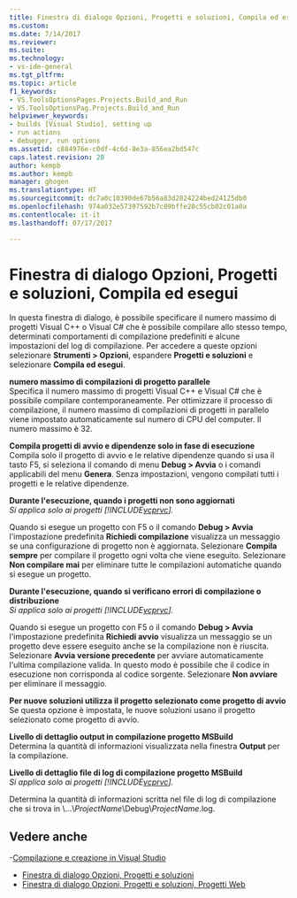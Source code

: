 ```yaml
---
title: Finestra di dialogo Opzioni, Progetti e soluzioni, Compila ed esegui | Microsoft Docs
ms.custom: 
ms.date: 7/14/2017
ms.reviewer: 
ms.suite: 
ms.technology:
- vs-ide-general
ms.tgt_pltfrm: 
ms.topic: article
f1_keywords:
- VS.ToolsOptionsPages.Projects.Build_and_Run
- VS.ToolsOptionsPag.Projects.Build_and_Run
helpviewer_keywords:
- builds [Visual Studio], setting up
- run actions
- debugger, run options
ms.assetid: c884976e-c0df-4c6d-8e3a-856ea2bd547c
caps.latest.revision: 20
author: kempb
ms.author: kempb
manager: ghogen
ms.translationtype: HT
ms.sourcegitcommit: dc7a0c10390de67b56a83d2824224bed24125db0
ms.openlocfilehash: 974a032e57397592b7c09bffe28c55cb02c01a0a
ms.contentlocale: it-it
ms.lasthandoff: 07/17/2017

---
```


# <a name="options-dialog-box--projects-and-solutions-build-and-run"></a>Finestra di dialogo Opzioni, Progetti e soluzioni, Compila ed esegui

In questa finestra di dialogo, è possibile specificare il numero massimo di progetti Visual C++ o Visual C# che è possibile compilare allo stesso tempo, determinati comportamenti di compilazione predefiniti e alcune impostazioni del log di compilazione. Per accedere a queste opzioni selezionare **Strumenti > Opzioni**, espandere **Progetti e soluzioni** e selezionare **Compila ed esegui**.
  
**numero massimo di compilazioni di progetto parallele**  
Specifica il numero massimo di progetti Visual C++ e Visual C# che è possibile compilare contemporaneamente. Per ottimizzare il processo di compilazione, il numero massimo di compilazioni di progetti in parallelo viene impostato automaticamente sul numero di CPU del computer. Il numero massimo è 32.  

**Compila progetti di avvio e dipendenze solo in fase di esecuzione**  
Compila solo il progetto di avvio e le relative dipendenze quando si usa il tasto F5, si seleziona il comando di menu **Debug > Avvia** o i comandi applicabili del menu **Genera**. Senza impostazioni, vengono compilati tutti i progetti e le relative dipendenze. 

**Durante l'esecuzione, quando i progetti non sono aggiornati**  
*Si applica solo ai progetti [!INCLUDE[vcprvc](../../code-quality/includes/vcprvc_md.md)].*

Quando si esegue un progetto con F5 o il comando **Debug > Avvia** l'impostazione predefinita **Richiedi compilazione** visualizza un messaggio se una configurazione di progetto non è aggiornata. Selezionare **Compila sempre** per compilare il progetto ogni volta che viene eseguito. Selezionare **Non compilare mai** per eliminare tutte le compilazioni automatiche quando si esegue un progetto.

**Durante l'esecuzione, quando si verificano errori di compilazione o distribuzione**  
*Si applica solo ai progetti [!INCLUDE[vcprvc](../../code-quality/includes/vcprvc_md.md)].*

Quando si esegue un progetto con F5 o il comando **Debug > Avvia** l'impostazione predefinita **Richiedi avvio** visualizza un messaggio se un progetto deve essere eseguito anche se la compilazione non è riuscita. Selezionare **Avvia versione precedente** per avviare automaticamente l'ultima compilazione valida. In questo modo è possibile che il codice in esecuzione non corrisponda al codice sorgente. Selezionare **Non avviare** per eliminare il messaggio.

**Per nuove soluzioni utilizza il progetto selezionato come progetto di avvio**  
Se questa opzione è impostata, le nuove soluzioni usano il progetto selezionato come progetto di avvio.  

**Livello di dettaglio output in compilazione progetto MSBuild**  
Determina la quantità di informazioni visualizzata nella finestra **Output** per la compilazione.  

**Livello di dettaglio file di log di compilazione progetto MSBuild**  
*Si applica solo ai progetti [!INCLUDE[vcprvc](../../code-quality/includes/vcprvc_md.md)].*

Determina la quantità di informazioni scritta nel file di log di compilazione che si trova in \\...\\*ProjectName*\Debug\\*ProjectName*.log.  

## <a name="see-also"></a>Vedere anche  
-[Compilazione e creazione in Visual Studio](../../ide/compiling-and-building-in-visual-studio.md)
- [Finestra di dialogo Opzioni, Progetti e soluzioni](../../ide/projects-and-solutions-options-dialog-box.md)
- [Finestra di dialogo Opzioni, Progetti e soluzioni, Progetti Web](../../ide/reference/options-dialog-box-projects-and-solutions-web-projects.md)
